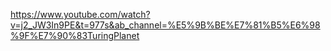 https://www.youtube.com/watch?v=j2_JW3In9PE&t=977s&ab_channel=%E5%9B%BE%E7%81%B5%E6%98%9F%E7%90%83TuringPlanet
